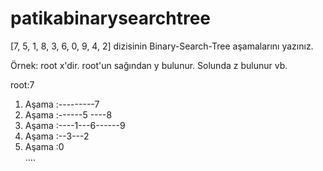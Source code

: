 # patikabinarysearchtree


[7, 5, 1, 8, 3, 6, 0, 9, 4, 2] dizisinin Binary-Search-Tree aşamalarını yazınız.

Örnek: root x'dir. root'un sağından y bulunur. Solunda z bulunur vb.

root:7

1. Aşama :---------7
2. Aşama :------5 ----8
3. Aşama :----1---6------9  
4. Aşama :--3---2  
5. Aşama :0      
 ....             
             